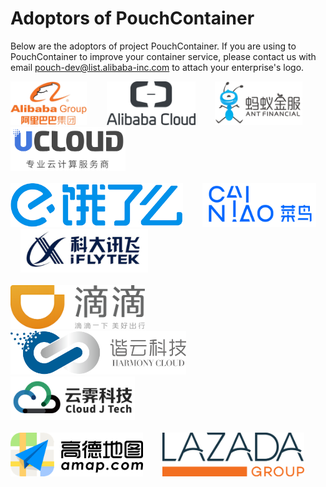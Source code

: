 # Adoptors of PouchContainer

Below are the adoptors of project PouchContainer. If you are using to PouchContainer to improve your container service, please contact us with email [pouch-dev@list.alibaba-inc.com](mailto:pouch-dev@list.alibaba-inc.com) to attach your enterprise's logo.

<a href="https://www.alibabagroup.com" border="0" target="_blank"><img alt="AlibabaGroup" src="docs/static_files/adoptors_logo/AlibabaGroup.jpg" height="70"></a>&nbsp; &nbsp; &nbsp; &nbsp;
<a href="https://www.alibabacloud.com/zh" border="0" target="_blank"><img alt="AlibabaCloud" src="docs/static_files/adoptors_logo/AlibabaCloud.png" height="70"></a>&nbsp; &nbsp; &nbsp; &nbsp;
<a href="https://www.antfin.com/" border="0" target="_blank"><img alt="AntFinancial" src="docs/static_files/adoptors_logo/AntFinancial.png" height="70"></a>&nbsp; &nbsp; &nbsp; &nbsp;
<a href="https://www.ucloud.cn/" border="0" target="_blank"><img alt="ucloud" src="docs/static_files/adoptors_logo/ucloud.png" height="70"></a>&nbsp; &nbsp; &nbsp; &nbsp;<br/><br/>
<a href="https://www.ele.me/home/" border="0" target="_blank"><img alt="eleme" src="docs/static_files/adoptors_logo/eleme.png" height="70"></a>&nbsp; &nbsp; &nbsp; &nbsp;
<a href="https://www.cainiao.com/" border="0" target="_blank"><img alt="CaiNiao" src="docs/static_files/adoptors_logo/CaiNiao.gif" height="70"></a>&nbsp; &nbsp; &nbsp; &nbsp;
<a href="http://www.iflytek.com/" border="0" target="_blank"><img alt="iFLYTEK" src="docs/static_files/adoptors_logo/iFLYTEK.png" height="70"></a>&nbsp; &nbsp; &nbsp; &nbsp;<br/><br/>
<a href="https://www.didiglobal.com" border="0" target="_blank"><img alt="didi" src="docs/static_files/adoptors_logo/didi.png" height="70"></a>&nbsp; &nbsp; &nbsp; &nbsp;
<a href="https://www.harmonycloud.cn" border="0" target="_blank"><img alt="harmonycloud" src="docs/static_files/adoptors_logo/HarmonyCloud.png" height="70"></a>&nbsp; &nbsp; &nbsp; &nbsp;
<a href="http://www.idcos.com/" border="0" target="_blank"><img alt="idcos" src="docs/static_files/adoptors_logo/cloudj.png" height="70"></a>&nbsp; &nbsp; &nbsp; &nbsp;<br/><br/>
<a href="https://www.amap.com/" border="0" target="_blank"><img alt="amap" src="docs/static_files/adoptors_logo/amap.png" height="70"></a>&nbsp; &nbsp; &nbsp; &nbsp;
<a href="https://www.lazada.com/" border="0" target="_blank"><img alt="lazada" src="docs/static_files/adoptors_logo/lazada.png" height="70"></a>&nbsp; &nbsp; &nbsp; &nbsp;